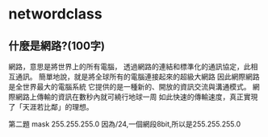 # networdclass
## 什麼是網路?(100字)

網路，意思是將世界上的所有電腦，
透過網路的連結和標準化的通訊協定，此相互通訊。
簡單地說，就是將全球所有的電腦連接起來的超級大網路
因此網際網路是全世界最大的電腦系統
它提供的是一種新的、開放的資訊交流與溝通模式。
網際網路上傳輸的資訊在數秒內就可繞行地球一周
如此快速的傳輸速度，真正實現了「天涯若比鄰」的理想。

第二題
mask 255.255.255.0
因為/24,一個網段8bit,所以是255.255.255.0
